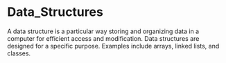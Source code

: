 # Data_Structures
A data structure is a particular way storing and organizing data in a computer for efficient access and modification. Data structures are designed for a specific purpose. Examples include arrays, linked lists, and classes.

